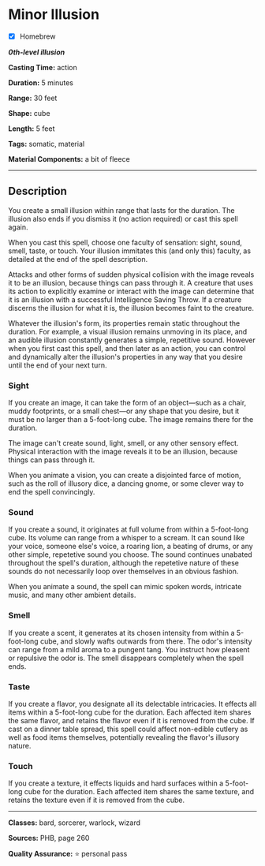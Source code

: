 # Minor Illusion

- [x] Homebrew

***0th-level illusion***

**Casting Time:** action

**Duration:** 5 minutes

**Range:** 30 feet

**Shape:** cube

**Length:** 5 feet

**Tags:** somatic, material

**Material Components:** a bit of fleece

---

## Description
You create a small illusion within range that lasts for the duration.
The illusion also ends if you dismiss it (no action required) or cast this spell again.

When you cast this spell, choose one faculty of sensation: sight, sound, smell, taste, or touch.
Your illusion immitates this (and only this) faculty, as detailed at the end of the spell description.

Attacks and other forms of sudden physical collision with the image reveals it to be an illusion, because things can pass through it.
A creature that uses its action to explicitly examine or interact with the image can determine that it is an illusion with a successful Intelligence Saving Throw.
If a creature discerns the illusion for what it is, the illusion becomes faint to the creature.

Whatever the illusion's form, its properties remain static throughout the duration.
For example, a visual illusion remains unmoving in its place, and an audible illusion constantly generates a simple, repetitive sound.
However when you first cast this spell, and then later as an action, you can control and dynamically alter the illusion's properties in any way that you desire until the end of your next turn.

### Sight
If you create an image, it can take the form of an object&mdash;such as a chair, muddy footprints, or a small chest&mdash;or any shape that you desire, but it must be no larger than a 5-foot-long cube.
The image remains there for the duration.

The image can't create sound, light, smell, or any other sensory effect.
Physical interaction with the image reveals it to be an illusion, because things can pass through it.

When you animate a vision, you can create a disjointed farce of motion, such as the roll of illusory dice, a dancing gnome, or some clever way to end the spell convincingly.

### Sound
If you create a sound, it originates at full volume from within a 5-foot-long cube.
Its volume can range from a whisper to a scream.
It can sound like your voice, someone else's voice, a roaring lion, a beating of drums, or any other simple, repetetive sound you choose.
The sound continues unabated throughout the spell's duration, although the repetetive nature of these sounds do not necessarily loop over themselves in an obvious fashion.

When you animate a sound, the spell can mimic spoken words, intricate music, and many other ambient details.

### Smell
If you create a scent, it generates at its chosen intensity from within a 5-foot-long cube, and slowly wafts outwards from there.
The odor's intensity can range from a mild aroma to a pungent tang.
You instruct how pleasent or repulsive the odor is.
The smell disappears completely when the spell ends.

### Taste
If you create a flavor, you designate all its delectable intricacies.
It effects all items within a 5-foot-long cube for the duration.
Each affected item shares the same flavor, and retains the flavor even if it is removed from the cube.
If cast on a dinner table spread, this spell could affect non-edible cutlery as well as food items themselves, potentially revealing the flavor's illusory nature.

### Touch
If you create a texture, it effects liquids and hard surfaces within a 5-foot-long cube for the duration.
Each affected item shares the same texture, and retains the texture even if it is removed from the cube.

---

**Classes:** bard, sorcerer, warlock, wizard

**Sources:** PHB, page 260

**Quality Assurance:** :star: personal pass
